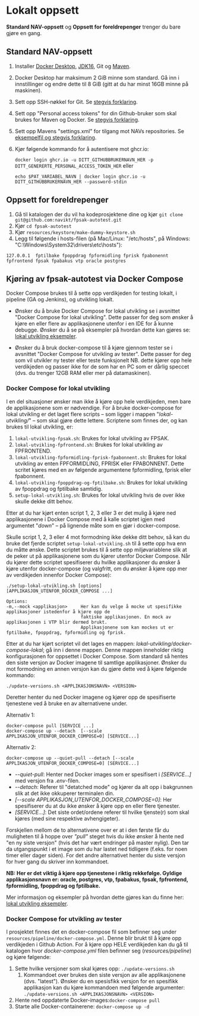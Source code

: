 # Lokalt oppsett

**Standard NAV-oppsett** og **Oppsett for foreldrepenger** trenger du bare gjøre en gang.

## Standard NAV-oppsett
1. Installer [Docker Desktop](https://www.docker.com/products/docker-desktop), [JDK16](https://adoptopenjdk.net/?variant=openjdk16&jvmVariant=hotspot), Git og [Maven](https://maven.apache.org/download.cgi).
2. Docker Desktop har maksimum 2 GiB minne som standard. Gå inn i innstillinger og endre dette til 8 GiB (gitt at du har minst 16GB minne på maskinen).
3. Sett opp SSH-nøkkel for Git. Se [stegvis forklaring](github-ssh-key.md).
4. Sett opp "Personal access tokens" for din Github-bruker som skal brukes for Maven og Docker. Se [stegvis forklaring](github-personal-access-tokens.md).
5. Sett opp Mavens "settings.xml" for tilgang mot NAVs repositories. Se [eksempelfil og stegvis forklaring](maven-settings.md).
6. Kjør følgende kommando for å autentisere mot ghcr.io: 
   
    `docker login ghcr.io -u DITT_GITHUBBRUKERNAVN_HER -p DITT_GENERERTE_PERSONAL_ACCESS_TOKEN_HER` eller
   
    `echo $PAT_VARIABEL_NAVN | docker login ghcr.io -u DITT_GITHUBBRUKERNAVN_HER --password-stdin`

## Oppsett for foreldrepenger
1. Gå til katalogen der du vil ha kodeprosjektene dine og kjør `git clone git@github.com:navikt/fpsak-autotest.git`
2. Kjør `cd fpsak-autotest`
3. Kjør `resources/keystore/make-dummy-keystore.sh`
4. Legg til følgende i hosts-filen (på Mac/Linux: "/etc/hosts", på Windows: "C:\Windows\System32\drivers\etc\hosts"):
```
127.0.0.1  fptilbake fpoppdrag fpformidling fprisk fpabonennt fpfrontend fpsak fpabakus vtp oracle postgres
```

## Kjøring av fpsak-autotest via Docker Compose
Docker Compose brukes til å sette opp verdikjeden for testing lokalt, i pipeline (GA og Jenkins), og utvikling lokalt.

* Ønsker du å bruke Docker Compose for lokal utvikling se i avsnittet "Docker Compose for lokal utvikling". Dette passer for
deg som ønsker å kjøre en eller flere av applikasjonene utenfor i en IDE for å kunne debugge. Ønsker du å se på eksempler
på hvordan dette kan gjøres se: [lokal utvikling eksempler](lokal-utvikling-eksempler.md).

* Ønsker du å bruk docker-compose til å kjøre gjennom tester se i avsnittet "Docker Compose for utvikling av tester". 
Dette passer for deg som vil utvikler ny tester eller teste funksjonelt NB. dette kjører opp hele verdikjeden og passer
ikke for de som har en PC som er dårlig speccet (dvs. du trenger 12GB RAM eller mer på datamaskinen).

### Docker Compose for lokal utvikling
I en del situasjoner ønsker man ikke å kjøre opp hele verdikjeden, men bare de applikasjonene som er nødvendige. 
For å bruke docker-compose for lokal utvikling er det laget flere scripts – som ligger i mappen "_lokal-utvikling/_" – 
som skal gjøre dette lettere. Scriptene som finnes der, og kan brukes til lokal utvikling, er: 

1)  `lokal-utvikling-fpsak.sh`: Brukes for lokal utvikling av FPSAK.
2)  `lokal-utvikling-fpfrontend.sh`: Brukes for lokal utvikling av FPFRONTEND.
3)  `lokal-utvikling-fpformidling-fprisk-fpabonnent.sh`: Brukes for lokal utvikling av enten FPFORMIDLING, FPRISK eller
FPABONNENT. Dette scritet kjøres med en av følgende argumentene fpformidling, fprisk eller fpabonnent.
4)  `lokal-utvikling-fpoppdrag-og-fptilbake.sh`: Brukes for lokal utvikling av fpoppdrag og fptilbake samtidig. 
5)  `setup-lokal-utvikling.sh`: Brukes for lokal utvikling hvis de over ikke skulle dekke ditt behov.

Etter at du har kjørt enten script 1, 2, 3 eller 3 er det mulig å kjøre ned applikasjonene i Docker Compose med å kalle 
scriptet igjen med argumentet "_down_" – på lignende måte som en gjør i docker-compose.


Skulle script 1, 2, 3 eller 4 mot formodning ikke dekke ditt behov, så kan du bruke det fjerde scriptet 
`setup-lokal-utvikling.sh` til å sette opp hva enn du måtte ønske. Dette scriptet brukes til å sette opp miljøvariablene
slik at de peker ut på applikasjonene som du kjører utenfor Docker Compose. Når du kjører dette scriptet spesifiserer
du hvilke applikasjoner du ønsker å kjøre utenfor docker-compose (og valgfritt, om du ønsker å kjøre opp mer av verdikjeden innenfor Docker Compose):

    ./setup-lokal-utvikling.sh [options] [APPLIKASJON_UTENFOR_DOCKER_COMPOSE ...]
      
    Options:                     
    -m,--mock <applikasjon>     Her kan du velge å mocke ut spesifikke applikasjoner istedenfor å kjøre opp de
                                faktiske applikasjonen. En mock av applikasjonen i VTP blir dermed brukt.
                                Applikasjonene som kan mockes ut er fptilbake, fpoppdrag, fpformidling og fprisk.

Etter at du har kjørt scriptet vil det lages en mappen: *lokal-utvikling/docker-compose-lokal*; gå inn i denne mappen.
Denne mappen inneholder riktig konfigurasjonen for oppsettet i Docker Compose. Som standard så hentes den siste versjon 
av Docker imagene til samtlige applikasjoner. Ønsker du mot formodning en annen versjon kan du gjøre dette ved å kjøre 
følgende kommando:

    ./update-versions.sh <APPLIKASJONSNAVN> <VERSION>

Deretter henter du ned Docker imagene og kjører opp de spesifiserte tjenestene ved å bruke en av alternativene under.

Alternativ 1:

    docker-compose pull [SERVICE ...]
    docker-compose up --detach  [--scale APPLIKASJON_UTENFOR_DOCKER_COMPOSE=0] [SERVICE...]
    
Alternativ 2:

    docker-compose up --quiet-pull --detach [--scale APPLIKASJON_UTENFOR_DOCKER_COMPOSE=0] [SERVICE...]

* _--quiet-pull_: Henter ned Docker images som er spesifisert i _[SERVICE...]_ med versjon fra _.env_-filen.    
* _--detach_: Referer til "detatched mode" og kjører da alt opp i bakgrunnen slik at det ikke okkuperer terminalen din.
* _[--scale APPLIKASJON_UTENFOR_DOCKER_COMPOSE=0]_: Her spesifiserer du at du ikke ønsker å kjøre opp en eller flere tjenester.
* _[SERVICE...]_: Det siste ordet/ordene referer til hvilke tjenste(r) som skal kjøres (med sine respektive avhengigeter).

Forskjellen mellom de to alternativene over er at i den første får du muligheten til å hoppe over _"pull"_ steget hvis du
ikke ønsker å hente ned "en ny siste versjon" (hvis det har vært endringer på master nylig). Den tar da utgangspunkt i et 
image som du har lastet ned tidligere (f.eks. for noen timer eller dager siden). For det andre alternativet henter du siste 
versjon for hver gang du skriver inn kommandoet. 

**NB: Her er det viktig å kjøre opp tjenestene i riktig rekkefølge. Gyldige applikasjonsnavn er: oracle, postgres, vtp, 
fpabakus, fpsak, fpfrontend, fpformidling, fpoppdrag og fptilbake.**

 Mer informasjon og eksempler på hvordan dette gjøres kan du finne her: [lokal utvikling eksempler](lokal-utvikling-eksempler.md).


### Docker Compose for utvikling av tester
I prosjektet finnes det en docker-compose fil som befinner seg under `resources/pipeline/docker-compose.yml`. Denne blir
brukt til å kjøre opp verdikjeden i Github Action. For å kjøre opp HELE verdikjeden kan du gå til katalogen hvor 
*docker-compose.yml* filen befinner seg (_resources/pipeline_) og kjøre følgende:

1. Sette hvilke versjoner som skal kjøres opp: `./update-versions.sh`
    1. Kommandoet over brukes den siste versjon av alle applikasjonene (dvs. "latest"). Ønsker du en spesisfikk versjon 
    for en spesifikk applikasjon kan du kjøre kommandoen med følgende argumenter:
        `./update-versions.sh <APPLIKASJONSNAVN> <VERSION>` 
2. Hente ned oppdaterte Docker-images:`docker-compose pull`
3. Starte alle Docker-containerene: `docker-compose up -d`
